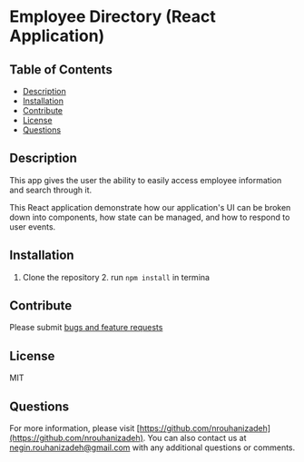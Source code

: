 # Employee Directory (React Application)

## Table of Contents

- [Description](#Description)
- [Installation](#Installation)
- [Contribute](#contribute)
- [License](#License)
- [Questions](#questions)

## Description

This app gives the user the ability to easily access employee information and search through it.

This React application demonstrate how our application's UI can be broken down into components, how state can be managed, and how to respond to user events.

## Installation

1. Clone the repository 2. run `npm install` in termina

## Contribute

Please submit [bugs and feature requests](https://github.com/nrouhanizdeh/react-employee-directory/issues)

## License

MIT

## Questions

For more information, please visit [https://github.com/nrouhanizadeh](https://github.com/nrouhanizadeh).
You can also contact us at [negin.rouhanizadeh@gmail.com](mailto:negin.rouhanizadeh@gmail.com) with any additional questions or comments.
